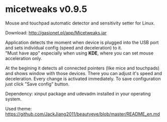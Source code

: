 # micetweaks v0.9.5
Mouse and touchpad automatic detector and sensitivity setter for Linux.

Download: http://gasionet.pl/app/Micetweaks.jar

Application detects the moment when device is plugged into the USB port and sets individual config (speed and deceleration) to it.  
"Must have app" especially when using <B>KDE</B>, where you can set mouse acceleration only.  

At the begining it detects all connected pointers (like mice and touchpads) and shows window with those devices. There you can adjust it's speed and deceleration.
Every change is activated immediately. To save configuration just click "Save config" button.

Dependency: xinput package and udevadm installed in your operating system.

Used theme: https://github.com/JackJiang2011/beautyeye/blob/master/README_en.md
